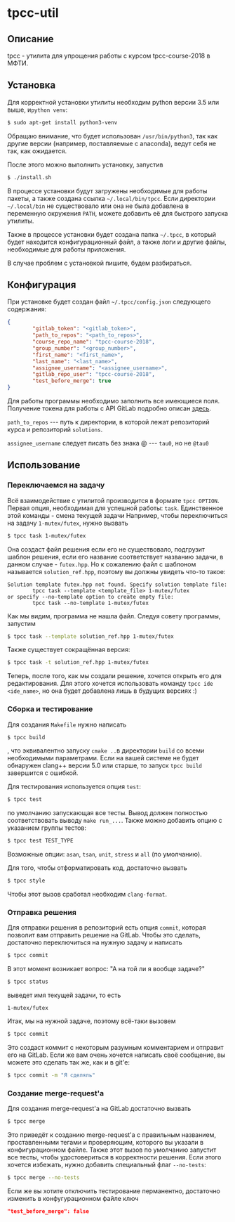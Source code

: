 # tpcc-util

## Описание

tpcc - утилита для упрощения работы с курсом tpcc-course-2018 в МФТИ.

## Установка

Для корректной установки утилиты необходим python версии 3.5 или выше, и`python venv`:
```bash
$ sudo apt-get install python3-venv
```

Обращаю внимание, что будет использован `/usr/bin/python3`, так как другие
версии (например, поставляемые с anaconda), ведут себя не так, как ожидается.

После этого можно выполнить установку, запустив
```bash
$ ./install.sh
```

В процессе установки будут загружены необходимые для работы пакеты, а также создана ссылка
`~/.local/bin/tpcc`. Если директории `~/.local/bin` не существовало или она не была добавлена
в переменную окружения `PATH`, можете добавить её для быстрого запуска утилиты.

Также в процессе установки будет создана папка `~/.tpcc`, в который будет находится конфигурационный
файл, а также логи и другие файлы, необходимые для работы приложения.
 
В случае проблем с установкой пишите, будем разбираться.

## Конфигурация

При установке будет создан файл `~/.tpcc/config.json` следующего содержания:
```json
{
        "gitlab_token": "<gitlab_token>",
        "path_to_repos": "<path_to_repos>",
        "course_repo_name": "tpcc-course-2018",
        "group_number": "<group_number>",
        "first_name": "<first_name>",
        "last_name": "<last_name>",
        "assignee_username": "<assignee_username>",
        "gitlab_repo_user": "tpcc-course-2018",
        "test_before_merge": true
}
```

Для работы программы необходимо заполнить все имеющиеся поля. Получение токена для работы с
API GitLab подробно описан [здесь](https://docs.gitlab.com/ee/user/profile/personal_access_tokens.html).

`path_to_repos` --- путь к директории, в которой лежат репозиторий курса и репозиторий `solutions`.

`assignee_username` следует писать без знака @ --- `tau0`, но не `@tau0`

## Использование

### Переключаемся на задачу

Всё взаимодействие с утилитой производится в формате `tpcc OPTION`. Первая опция, необходимая
для успешной работы: `task`. Единственное этой команды - смена текущей задачи
Например, чтобы переключиться на задачу `1-mutex/futex`, нужно вызвать
```bash
$ tpcc task 1-mutex/futex
```

Она создаст файл решения если его не существовало, подгрузит шаблон решения, если его название соответствует названию задачи, 
в данном случае - `futex.hpp`. Но к сожалению файл с шаблоном называется `solution_ref.hpp`, поэтому вы должны увидеть
что-то такое:

```text
Solution template futex.hpp not found. Specify solution template file:
        tpcc task --template <template_file> 1-mutex/futex
or specify --no-template option to create empty file:
        tpcc task --no-template 1-mutex/futex
``` 

Как мы видим, программа не нашла файл. Следуя совету программы, запустим
```bash
$ tpcc task --template solution_ref.hpp 1-mutex/futex
```

Также существует сокращённая версия:
```bash
$ tpcc task -t solution_ref.hpp 1-mutex/futex
```

Теперь, после того, как мы создали решение, хочется открыть его для редактирования. Для этого
хочется использовать команду `tpcc ide <ide_name>`, но она будет добавлена лишь в будущих версиях :)

### Сборка и тестирование

Для создания `Makefile` нужно написать
```bash
$ tpcc build
```
, что эквивалентно запуску `cmake ..`в директории `build` со всеми необходимыми параметрами.
Если на вашей системе не будет обнаружен clang++ версии 5.0 или старше, 
то запуск `tpcc build` завершится с ошибкой.

Для тестирования используется опция `test`:

```bash
$ tpcc test
```
по умолчанию запускающая все тесты. Вывод должен полностью соответствовать выводу `make run_...`. 
Также можно добавить опцию с указанием группы тестов:
```bash
$ tpcc test TEST_TYPE
``` 
Возможные опции: `asan`, `tsan`, `unit`, `stress` и `all` (по умолчанию).

Для того, чтобы отформатировать код, достаточно вызвать
```bash
$ tpcc style
```
Чтобы этот вызов сработал необходим `clang-format`.

### Отправка решения

Для отправки решения в репозиторий есть опция `commit`, которая позволит вам отправить 
решение на GitLab. Чтобы это сделать, достаточно переключиться на нужную задачу и написать

```bash
$ tpcc commit
```

В этот момент возникает вопрос: "А на той ли я вообще задаче?"
```bash
$ tpcc status
```
выведет имя текущей задачи, то есть
```text
1-mutex/futex
```

Итак, мы на нужной задаче, поэтому всё-таки вызовем
```bash
$ tpcc commit
```

Это создаст коммит с некоторым разумным комментарием и отправит его на GitLab. Если же вам
очень хочется написать своё сообщение, вы можете это сделать так же, как и в git'е:

```bash
$ tpcc commit -m "Я сделяль"
```

### Создание merge-request'а

Для создания merge-request'а на GitLab достаточно вызвать
```bash
$ tpcc merge
```
Это приведёт к созданию merge-request'а с правильным названием, проставленными тегами и проверяющим,
которого вы указали в конфигурационном файле. Также этот вызов по умолчанию запустит все тесты,
чтобы удостовериться в корректности решения. Если этого хочется избежать, нужно добавить
специальный флаг `--no-tests`:

```bash
$ tpcc merge --no-tests
```

Если же вы хотите отключить тестирование перманентно, достаточно изменить в конфугурационном
файле ключ 
```json
"test_before_merge": false
```
